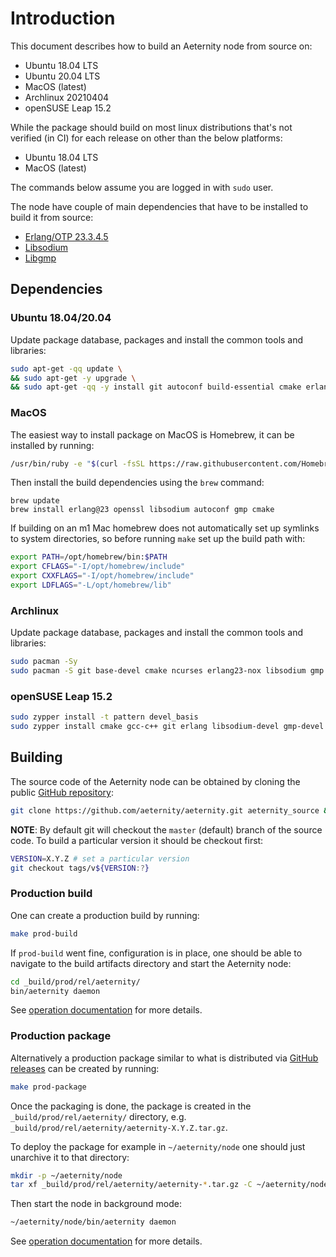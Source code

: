 # Introduction

This document describes how to build an Aeternity node from source on:

- Ubuntu 18.04 LTS
- Ubuntu 20.04 LTS
- MacOS (latest)
- Archlinux 20210404
- openSUSE Leap 15.2

While the package should build on most linux distributions that's not verified (in CI) for each release on other than the below platforms:

- Ubuntu 18.04 LTS
- MacOS (latest)

The commands below assume you are logged in with `sudo` user.

The node have couple of main dependencies that have to be installed to build it from source:

- [Erlang/OTP 23.3.4.5](http://erlang.org/doc/installation_guide/INSTALL.html)
- [Libsodium](https://download.libsodium.org/doc/installation/)
- [Libgmp](https://gmplib.org)

## Dependencies

### Ubuntu 18.04/20.04

Update package database, packages and install the common tools and libraries:

```bash
sudo apt-get -qq update \
&& sudo apt-get -y upgrade \
&& sudo apt-get -qq -y install git autoconf build-essential cmake erlang libsodium-dev libgmp-dev
```

### MacOS

The easiest way to install package on MacOS is Homebrew, it can be installed by running:

```bash
/usr/bin/ruby -e "$(curl -fsSL https://raw.githubusercontent.com/Homebrew/install/master/install)"
```

Then install the build dependencies using the `brew` command:
```
brew update
brew install erlang@23 openssl libsodium autoconf gmp cmake
```

If building on an m1 Mac homebrew does not automatically set up symlinks to system directories, so before running `make` set up the build path with:

```bash
export PATH=/opt/homebrew/bin:$PATH
export CFLAGS="-I/opt/homebrew/include"
export CXXFLAGS="-I/opt/homebrew/include"
export LDFLAGS="-L/opt/homebrew/lib"
```

### Archlinux

Update package database, packages and install the common tools and libraries:

```bash
sudo pacman -Sy
sudo pacman -S git base-devel cmake ncurses erlang23-nox libsodium gmp
```

### openSUSE Leap 15.2

```bash
sudo zypper install -t pattern devel_basis
sudo zypper install cmake gcc-c++ git erlang libsodium-devel gmp-devel
```

## Building

The source code of the Aeternity node can be obtained by cloning the public [GitHub repository](https://github.com/aeternity/aeternity):

```bash
git clone https://github.com/aeternity/aeternity.git aeternity_source && cd aeternity_source
```

**NOTE**: By default git will checkout the `master` (default) branch of the source code.
To build a particular version it should be checkout first:


```bash
VERSION=X.Y.Z # set a particular version
git checkout tags/v${VERSION:?}
```


### Production build

One can create a production build by running:

```bash
make prod-build
```

If `prod-build` went fine, configuration is in place, one should be able to navigate to the build artifacts directory and start the Aeternity node:

```bash
cd _build/prod/rel/aeternity/
bin/aeternity daemon
```

See [operation documentation](operation.md) for more details.

### Production package

Alternatively a production package similar to what is distributed via [GitHub releases](https://github.com/aeternity/aeternity/releases) can be created by running:

```bash
make prod-package
```

Once the packaging is done, the package is created in the `_build/prod/rel/aeternity/` directory, e.g. `_build/prod/rel/aeternity/aeternity-X.Y.Z.tar.gz`.

To deploy the package for example in `~/aeternity/node` one should just unarchive it to that directory:

```bash
mkdir -p ~/aeternity/node
tar xf _build/prod/rel/aeternity/aeternity-*.tar.gz -C ~/aeternity/node
```

Then start the node in background mode:

```bash
~/aeternity/node/bin/aeternity daemon
```

See [operation documentation](operation.md) for more details.
